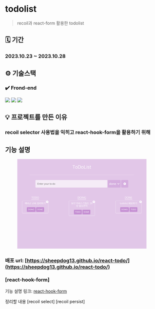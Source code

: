 # todolist

> recoil과 react-form 활용한 todolist

## 🗓️ 기간

### 2023.10.23 ~ 2023.10.28

## ⚙️ 기술스택

### ✔️ Frond-end

<p>
<img src="https://img.shields.io/badge/react-61DAFB?style=for-the-badge&logo=react&logoColor=white"> <img src="https://img.shields.io/badge/typescript-3178C6?style=for-the-badge&logo=typescript&logoColor=white"> <img src="https://img.shields.io/badge/recoil-3578E5?style=for-the-badge&logo=recoil&logoColor=white">

</p>

## 💡 프로젝트를 만든 이유

### recoil selector 사용법을 익히고 react-hook-form을 활용하기 위해

## 기능 설명

<figure>
    <img src="src/images/todolist_hompage.png">
</figure>

### 배포 url: [https://sheepdog13.github.io/react-todo/](https://sheepdog13.github.io/react-todo/)

### [react-hook-form]

기능 설명 링크: [react-hook-form](https://github.com/sheepdog13/react-todo/wiki/react%E2%80%90form)

정리할 내용
[recoil select]
[recoil persist]
